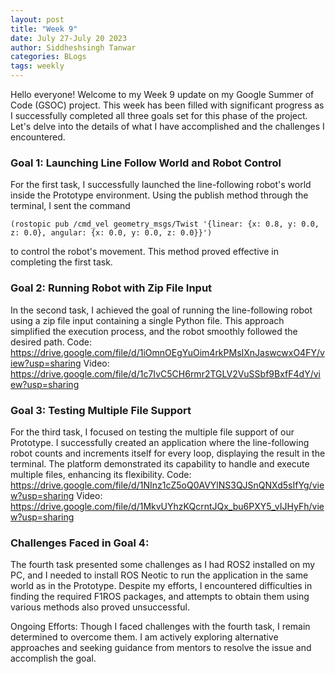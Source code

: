 ```yaml
---
layout: post
title: "Week 9"
date: July 27-July 20 2023
author: Siddheshsingh Tanwar
categories: BLogs
tags: weekly
---
```


Hello everyone! Welcome to my Week 9 update on my Google Summer of Code (GSOC) project. This week has been filled with significant progress as I successfully completed all three goals set for this phase of the project. Let's delve into the details of what I have accomplished and the challenges I encountered.

### Goal 1: Launching Line Follow World and Robot Control
For the first task, I successfully launched the line-following robot's world inside the Prototype environment. Using the publish method through the terminal, I sent the command 
~~~
(rostopic pub /cmd_vel geometry_msgs/Twist '{linear: {x: 0.8, y: 0.0, z: 0.0}, angular: {x: 0.0, y: 0.0, z: 0.0}}') 
~~~
to control the robot's movement. This method proved effective in completing the first task.

### Goal 2: Running Robot with Zip File Input
In the second task, I achieved the goal of running the line-following robot using a zip file input containing a single Python file. This approach simplified the execution process, and the robot smoothly followed the desired path.
Code:
https://drive.google.com/file/d/1iOmnOEgYuOim4rkPMsIXnJaswcwxO4FY/view?usp=sharing
Video:
https://drive.google.com/file/d/1c7IvC5CH6rmr2TGLV2VuSSbf9BxfF4dY/view?usp=sharing


### Goal 3: Testing Multiple File Support
For the third task, I focused on testing the multiple file support of our Prototype. I successfully created an application where the line-following robot counts and increments itself for every loop, displaying the result in the terminal. The platform demonstrated its capability to handle and execute multiple files, enhancing its flexibility.
Code:
https://drive.google.com/file/d/1NInz1cZ5oQ0AVYlNS3QJSnQNXd5sIfYg/view?usp=sharing
Video:
https://drive.google.com/file/d/1MkvUYhzKQcrntJQx_bu6PXY5_vIJHyFh/view?usp=sharing

### Challenges Faced in Goal 4:
The fourth task presented some challenges as I had ROS2 installed on my PC, and I needed to install ROS Neotic to run the application in the same world as in the Prototype. Despite my efforts, I encountered difficulties in finding the required F1ROS packages, and attempts to obtain them using various methods also proved unsuccessful.

Ongoing Efforts:
Though I faced challenges with the fourth task, I remain determined to overcome them. I am actively exploring alternative approaches and seeking guidance from mentors to resolve the issue and accomplish the goal.